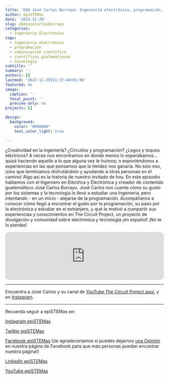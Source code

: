 ```yaml
---
title: 'E84 José Carlos Borrayo: Ingeniería electrónica, programación, y divulgación'
author: epiSTEMas
date: '2022-11-29'
slug: e84josecarlosborrayo
categories:
  - Ingeniería Electrónica
tags:
  - ingeniería electrónica
  - programación
  - comunicación científica
  - científicos guatemaltecos
  - tecnología
subtitle: ''
summary: ''
authors: []
lastmod: '2022-11-29T21:37:40+01:00'
featured: no
image:
  caption: ''
  focal_point: ''
  preview_only: no
projects: []

design:
  background:
    color: "#000000"
    text_color_light: true
    
---
```


¿Creatividad en la ingeniería? ¿Circuitos y programación? ¿Legos y toques eléctricos? A veces nos encontramos en donde menos lo esperábamos…quizá haciendo aquello a lo que alguna vez le huímos; o exponiéndonos a experiencias en las que pensamos que la timidez nos ganaría. No solo eso, ¡sino que terminamos disfrutándolo y ayudando a otras personas en el camino! Algo así es la historia de nuestro invitado de hoy. En este episodio hablamos con el Ingeniero en Eléctrica y Electrónica y creador de contenido guatemalteco José Carlos Borrayo. José Carlos nos cuenta cómo su gusto por los sistemas y la tecnología lo llevó a estudiar una Ingeniería, pero intentando - en un inicio - alejarse de la programación. Acompáñanos a conocer cómo llegó a encontrar el gusto por la programación, su paso por la electrónica y estudiar en el extranjero, y qué le motivó a compartir sus experiencias y conocimientos en The Circuit Project, un proyecto de divulgación y comunidad sobre electrónica y tecnología ¡en español! ¡No te lo pierdas!

<iframe style="border-radius:12px" src="https://open.spotify.com/embed/episode/1zJpVCVZjlKrZPIJwOcPK1?utm_source=generator&theme=0" width="100%" height="152" frameBorder="0" allowfullscreen="" allow="autoplay; clipboard-write; encrypted-media; fullscreen; picture-in-picture" loading="lazy"></iframe>

- - - - -

Encuentra a José Carlos y su canal de [YouTube The Circuit Project aquí](https://www.youtube.com/@TheCircuitProject), y en [Instagram](https://www.instagram.com/thecircuitproject/).


- - - - -

Recuerda seguir a epiSTEMas en:

[Instagram epiSTEMas](https://www.instagram.com/epistemas/)  

[Twitter epiSTEMas](https://twitter.com/epiSTEMas_Pod)

[Facebook epiSTEMas](https://www.facebook.com/epiSTEMasPod) (¡te agradeceríamos si puedes dejarnos [una Opinión](https://www.facebook.com/epiSTEMasPod/reviews/) en nuestra página de Facebook para que más personas puedan encontrar nuestra página!)

[LinkedIn epiSTEMas](https://www.linkedin.com/company/epistemas-podcast/)

[YouTube epiSTEMas](https://www.youtube.com/@epistemaspodcast)